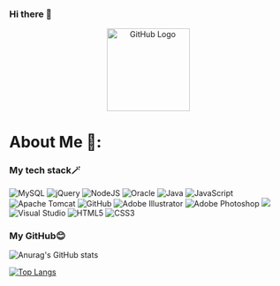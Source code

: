### Hi there 👋
<div align="center">
<img src="https://github.com/raghavk16/raghavk16/blob/master/octo.gif" alt="GitHub Logo" width="150" height="150" />
</div>

<h1>About Me 💜: </h1>

<h3>My tech stack🪄</h3>

![MySQL](https://img.shields.io/badge/mysql-%2300f.svg?style=for-the-badge&logo=mysql&logoColor=white)
![jQuery](https://img.shields.io/badge/jquery-%230769AD.svg?style=for-the-badge&logo=jquery&logoColor=white)
![NodeJS](https://img.shields.io/badge/node.js-6DA55F?style=for-the-badge&logo=node.js&logoColor=white)
![Oracle](https://img.shields.io/badge/Oracle-F80000?style=for-the-badge&logo=oracle&logoColor=white)
![Java](https://img.shields.io/badge/java-%23ED8B00.svg?style=for-the-badge&logo=java&logoColor=white)
![JavaScript](https://img.shields.io/badge/javascript-%23323330.svg?style=for-the-badge&logo=javascript&logoColor=%23F7DF1E)
![Apache Tomcat](https://img.shields.io/badge/apache%20tomcat-%23F8DC75.svg?style=for-the-badge&logo=apache-tomcat&logoColor=black)
![GitHub](https://img.shields.io/badge/github-%23121011.svg?style=for-the-badge&logo=github&logoColor=white)
![Adobe Illustrator](https://img.shields.io/badge/adobe%20illustrator-%23FF9A00.svg?style=for-the-badge&logo=adobe%20illustrator&logoColor=white)
![Adobe Photoshop](https://img.shields.io/badge/adobe%20photoshop-%2331A8FF.svg?style=for-the-badge&logo=adobe%20photoshop&logoColor=white)
<img src="https://img.shields.io/badge/springBoot-%236DB33F.svg?style=for-the-badge&logo=springBoot&logoColor=white">
![Visual Studio](https://img.shields.io/badge/Visual%20Studio-5C2D91.svg?style=for-the-badge&logo=visual-studio&logoColor=white)
![HTML5](https://img.shields.io/badge/html5-%23E34F26.svg?style=for-the-badge&logo=html5&logoColor=white)
![CSS3](https://img.shields.io/badge/css3-%231572B6.svg?style=for-the-badge&logo=css3&logoColor=white)
<br>
<h3>My GitHub😊</h3>

![Anurag's GitHub stats](https://github-readme-stats.vercel.app/api?username=haruMain&theme=buefy&show_icons=true)

<a href="https://github.com/MartinHeinz/MartinHeinz">
  
![Top Langs](https://github-readme-stats.vercel.app/api/top-langs/?username=haruMain&layout=compact&theme=tokyonight)
